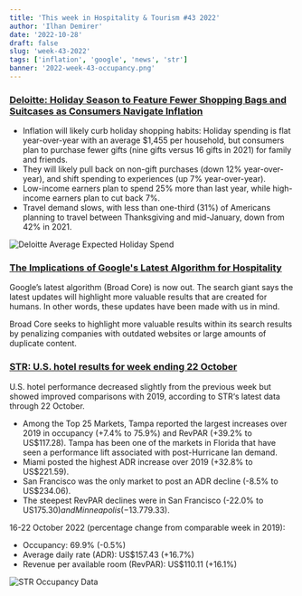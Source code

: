 ```yaml
---
title: 'This week in Hospitality & Tourism #43 2022'
author: 'Ilhan Demirer'
date: '2022-10-28'
draft: false
slug: 'week-43-2022'
tags: ['inflation', 'google', 'news', 'str']
banner: '2022-week-43-occupancy.png'
---
```


### [Deloitte: Holiday Season to Feature Fewer Shopping Bags and Suitcases as Consumers Navigate Inflation](https://www.hospitalitynet.org/news/4113106.html)

- Inflation will likely curb holiday shopping habits: Holiday spending is flat year-over-year with an average $1,455 per household, but consumers plan to purchase fewer gifts (nine gifts versus 16 gifts in 2021) for family and friends.
- They will likely pull back on non-gift purchases (down 12% year-over-year), and shift spending to experiences (up 7% year-over-year).
- Low-income earners plan to spend 25% more than last year, while high-income earners plan to cut back 7%.
- Travel demand slows, with less than one-third (31%) of Americans planning to travel between Thanksgiving and mid-January, down from 42% in 2021.

![Deloitte Average Expected Holiday Spend](/images/blogimages/2022-week-43-average-expexted-holiday-spend.jpg)

### [The Implications of Google's Latest Algorithm for Hospitality](https://hospitalitytech.com/implications-googles-latest-algorithm-hospitality)

Google’s latest algorithm (Broad Core) is now out. The search giant says the latest updates will highlight more valuable results that are created for humans. In other words, these updates have been made with us in mind.

Broad Core seeks to highlight more valuable results within its search results by penalizing companies with outdated websites or large amounts of duplicate content.

### [STR: U.S. hotel results for week ending 22 October](https://str.com/press-release/str-us-hotel-results-week-ending-22-october)

U.S. hotel performance decreased slightly from the previous week but showed improved comparisons with 2019, according to STR‘s latest data through 22 October.

- Among the Top 25 Markets, Tampa reported the largest increases over 2019 in occupancy (+7.4% to 75.9%) and RevPAR (+39.2% to US$117.28). Tampa has been one of the markets in Florida that have seen a performance lift associated with post-Hurricane Ian demand.
- Miami posted the highest ADR increase over 2019 (+32.8% to US$221.59).
- San Francisco was the only market to post an ADR decline (-8.5% to US$234.06).
- The steepest RevPAR declines were in San Francisco (-22.0% to US$175.30) and Minneapolis (-13.7% to US$79.33).

16-22 October 2022 (percentage change from comparable week in 2019):

- Occupancy: 69.9% (-0.5%)
- Average daily rate (ADR): US$157.43 (+16.7%)
- Revenue per available room (RevPAR): US$110.11 (+16.1%)

![STR Occupancy Data](/images/blogimages/2022-week-43-occupancy.png)
